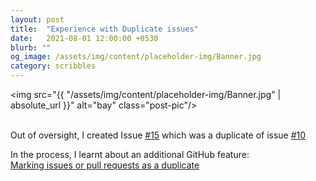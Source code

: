 ```yaml
---
layout: post
title:  "Experience with Duplicate issues"
date:   2021-08-01 12:00:00 +0530
blurb: ""
og_image: /assets/img/content/placeholder-img/Banner.jpg
category: scribbles
---
```


<img src="{{ "/assets/img/content/placeholder-img/Banner.jpg" | absolute_url }}" alt="bay" class="post-pic"/>
<br />
<br />

Out of oversight, I created Issue [#15][] which was a duplicate of issue [#10][]

In the process, I learnt about an additional GitHub feature:  
[Marking issues or pull requests as a duplicate](https://docs.github.com/en/issues/tracking-your-work-with-issues/marking-issues-or-pull-requests-as-a-duplicate)



[#10]: https://github.com/TheRoboticsClub/gsoc2021-Siddharth_Saha/issues/10 "Issue #10"
[#15]: https://github.com/TheRoboticsClub/gsoc2021-Siddharth_Saha/issues/15 "Issue #15"
